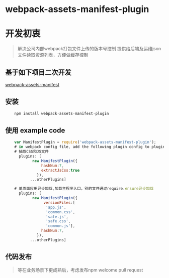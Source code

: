 # webpack-assets-manifest-plugin

# 开发初衷
> 解决公司内部webpack打包文件上传的版本号控制
> 提供给后端及运维json文件读取资源列表，方便做缓存控制

## 基于如下项目二次开发
[webpack-assets-manifest](https://github.com/webdeveric/webpack-assets-manifest/blob/master/src/webpack-assets-manifest.js)

## 安装
```javascript
    npm install webpack-assets-manifest-plugin
```

## 使用 example code
``` javascript
    var ManifestPlugin = require('webpack-assets-manifest-plugin');
    # in webpack config file, add the following plugin config to plugins property
    # 抽取CSS和JS文件
      plugins: [
            new ManifestPlugin({
                hashNum:7,
                extractJsCss:true
              }),
           ...otherPlugins]

    # 单页面应用异步加载,加载主程序入口，别的文件通过require.ensure异步加载
      plugins: [
            new ManifestPlugin({
                 versionFiles:[
                  'app.js',
                  'common.css',
                  'safe.js',
                  'safe.css',
                  'common.js'],
                hashNum:7,
              }),
           ...otherPlugins]
```
## 代码发布
> 等在业务场景下更成熟后，考虑发布npm
> welcome pull request